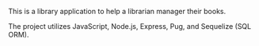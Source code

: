 This is a library application to help a librarian manager their books.

The project utilizes JavaScript, Node.js, Express, Pug, and Sequelize (SQL ORM).